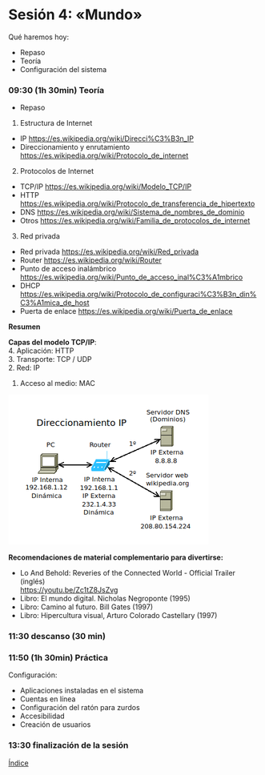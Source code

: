 # Sesión 4: «Mundo»

Qué haremos hoy:
- Repaso
- Teoría
- Configuración del sistema

### 09:30 (1h 30min) Teoría  

- Repaso

1. Estructura de Internet
- IP https://es.wikipedia.org/wiki/Direcci%C3%B3n_IP  
- Direccionamiento y enrutamiento https://es.wikipedia.org/wiki/Protocolo_de_internet  

2. Protocolos de Internet  
- TCP/IP https://es.wikipedia.org/wiki/Modelo_TCP/IP  
- HTTP https://es.wikipedia.org/wiki/Protocolo_de_transferencia_de_hipertexto  
- DNS https://es.wikipedia.org/wiki/Sistema_de_nombres_de_dominio
- Otros https://es.wikipedia.org/wiki/Familia_de_protocolos_de_internet  

3. Red privada
- Red privada https://es.wikipedia.org/wiki/Red_privada
- Router https://es.wikipedia.org/wiki/Router  
- Punto de acceso inalámbrico https://es.wikipedia.org/wiki/Punto_de_acceso_inal%C3%A1mbrico  
- DHCP https://es.wikipedia.org/wiki/Protocolo_de_configuraci%C3%B3n_din%C3%A1mica_de_host  
- Puerta de enlace https://es.wikipedia.org/wiki/Puerta_de_enlace  

**Resumen**  

**Capas del modelo TCP/IP**:  
4. Aplicación: HTTP  
3. Transporte: TCP / UDP  
2. Red: IP  
1. Acceso al medio: MAC  

![Direccionamiento IP](../recursos/ip.png) 

**Recomendaciones de material complementario para divertirse:** 
- Lo And Behold: Reveries of the Connected World - Official Trailer (inglés)  
https://youtu.be/Zc1tZ8JsZvg  
- Libro: El mundo digital. Nicholas Negroponte (1995)  
- Libro: Camino al futuro. Bill Gates (1997)  
- Libro: Hipercultura visual, Arturo Colorado Castellary (1997)  

### 11:30 descanso (30 min)  

### 11:50 (1h 30min) Práctica

Configuración:  
- Aplicaciones instaladas en el sistema
- Cuentas en línea
- Configuración del ratón para zurdos
- Accesibilidad
- Creación de usuarios

### 13:30 finalización de la sesión

[Índice](../README.md)